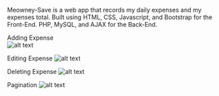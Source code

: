 Meowney-Save is a web app that records my daily expenses and my expenses total.
Built using HTML, CSS, Javascript, and Bootstrap for the Front-End. PHP, MySQL, and AJAX for the Back-End.

Adding Expense<br>
![alt text](https://i.imgur.com/au1N52P.gif)

Editing Expense
![alt text](https://i.imgur.com/mo88gGC.gifv)

Deleting Expense
![alt text](https://i.imgur.com/JOZoth1.gifv)

Pagination
![alt text](https://i.imgur.com/au1N52P.gifv)
